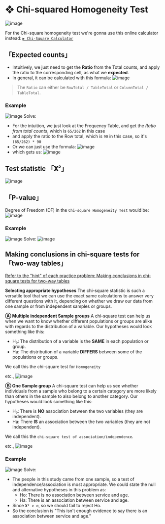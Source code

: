 #  ❖ Chi-squared Homogeneity Test

![image](https://user-images.githubusercontent.com/14041622/45671252-8ef88280-bb57-11e8-92d3-229e5e39302c.png)


For the Chi-square homogeneity test we're gonna use this online calculator instead:
[`▶ Chi-Square Calculator`](https://www.di-mgt.com.au/chisquare-calculator.html)

## 「Expected counts」

- Intuitively, we just need to get the **Ratio** from the Total counts, and apply the ratio to the corresponding cell, as what we **expected**.
- In general, it can be calculated with this formula:
![image](https://user-images.githubusercontent.com/14041622/45616324-ad03ab80-baa1-11e8-8745-6b046658569f.png)

> The `Ratio` can either be `RowTotal / TableTotal` or `ColumnTotal / TableTotal`.


### Example
![image](https://user-images.githubusercontent.com/14041622/45616176-45e5f700-baa1-11e8-968e-bad7d850ce9c.png)
Solve:
- For the intuition, we just look at the Frequency Table, and get the _Ratio from total counts_, which is `65/262` in this case
- and apply the ratio to the Row total, which is `90` in this case, so it's `(65/262) * 90`
- Or we can just use the formula:
![image](https://user-images.githubusercontent.com/14041622/45616553-606ca000-baa2-11e8-9ab4-4eec2d61bb4b.png)
- which gets us:
![image](https://user-images.githubusercontent.com/14041622/45616559-66fb1780-baa2-11e8-9d05-daf616eea60b.png)


## Test statistic 「𝐗²」

![image](https://user-images.githubusercontent.com/14041622/45670116-8bafc780-bb54-11e8-8e43-6a67082d5a71.png)


## 「P-value」

Degree of Freedom (DF) in the `Chi-square Homogeneity Test` would be:
![image](https://user-images.githubusercontent.com/14041622/45669912-05938100-bb54-11e8-86cf-f6346b2da3a0.png)


### Example
![image](https://user-images.githubusercontent.com/14041622/45669951-1c39d800-bb54-11e8-8c14-eff93a9d8bfc.png)
Solve:
![image](https://user-images.githubusercontent.com/14041622/45670076-720e8000-bb54-11e8-91e8-98175548f6b0.png)



## Making conclusions in chi-square tests for 「two-way tables」

[Refer to the "hint" of each practice problem: Making conclusions in chi-square tests for two-way tables](https://www.khanacademy.org/math/ap-statistics/chi-square-tests/modal/e/conclusions-chi-square-tests-for-two-way-tables)

**Selecting appropriate hypotheses**
The chi-square statistic is such a versatile tool that we can use the exact same calculations to answer very different questions with it, depending on whether we draw our data from one sample or from independent samples or groups.

**Ⓐ Multiple independent Sample groups**
A chi-square test can help us when we want to know whether different populations or groups are alike with regards to the distribution of a variable. Our hypotheses would look something like this:
- H₀: The distribution of a variable is the **SAME** in each population or group.
- Ha: The distribution of a variable **DIFFERS** between some of the populations or groups.

We call this the chi-square test for `Homogeneity`

etc.,
![image](https://user-images.githubusercontent.com/14041622/45672346-835a8b00-bb5a-11e8-96ef-78444197f9b5.png)


**Ⓑ One Sample group**
A chi-square test can help us see whether individuals from a sample who belong to a certain category are more likely than others in the sample to also belong to another category. Our hypotheses would look something like this:
- H₀: There is **NO** association between the two variables (they are independent).
- Ha: There **IS** an association between the two variables (they are not independent).

We call this the `chi-square test of association/independence`.

etc.,
![image](https://user-images.githubusercontent.com/14041622/45672392-966d5b00-bb5a-11e8-8101-fe2ce5262c50.png)


### Example
![image](https://user-images.githubusercontent.com/14041622/45671775-ee0ac700-bb58-11e8-9800-94146d0c8bce.png)
Solve:
- The people in this study came from one sample, so a test of independence/association is most appropriate. We could state the null and alternative hypotheses in this problem as:
    - Ho: There is no association between service and age.
    - Ha: There is an association between service and age.
- Since `𝐗² > ɑ`, so we should fail to reject Ho.
- So the conclusion is "This isn't enough evidence to say there is an association between service and age."
